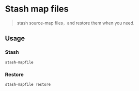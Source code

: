 # Stash map files

> stash source-map files，and restore them when you need.

## Usage

### Stash

```shell
stash-mapfile
```

### Restore

```shell
stash-mapfile restore
```
